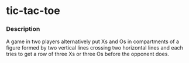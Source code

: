 # tic-tac-toe

### Description

A game in two players alternatively put Xs and Os in compartments of a figure formed by two vertical lines crossing two horizontal lines and each tries to get a row of three Xs or three Os before the opponent does.
